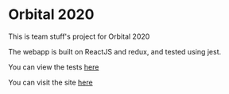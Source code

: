 # Orbital 2020

This is team stuff's project for Orbital 2020

The webapp is built on ReactJS and redux, and tested using jest.

You can view the tests [here](https://raw.githack.com/joshualiangxy/class-board-tasks/master/jest_html_reporters.html)

You can visit the site [here](https://class-board-tasks.herokuapp.com/)
